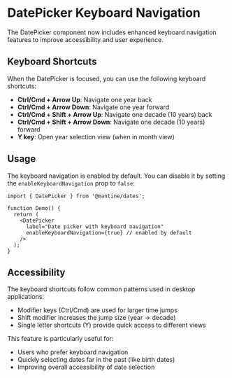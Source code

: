 # DatePicker Keyboard Navigation

The DatePicker component now includes enhanced keyboard navigation features to improve accessibility and user experience.

## Keyboard Shortcuts

When the DatePicker is focused, you can use the following keyboard shortcuts:

- **Ctrl/Cmd + Arrow Up**: Navigate one year back
- **Ctrl/Cmd + Arrow Down**: Navigate one year forward
- **Ctrl/Cmd + Shift + Arrow Up**: Navigate one decade (10 years) back
- **Ctrl/Cmd + Shift + Arrow Down**: Navigate one decade (10 years) forward
- **Y key**: Open year selection view (when in month view)

## Usage

The keyboard navigation is enabled by default. You can disable it by setting the `enableKeyboardNavigation` prop to `false`:

```tsx
import { DatePicker } from '@mantine/dates';

function Demo() {
  return (
    <DatePicker 
      label="Date picker with keyboard navigation"
      enableKeyboardNavigation={true} // enabled by default
    />
  );
}
```

## Accessibility

The keyboard shortcuts follow common patterns used in desktop applications:
- Modifier keys (Ctrl/Cmd) are used for larger time jumps
- Shift modifier increases the jump size (year → decade)
- Single letter shortcuts (Y) provide quick access to different views

This feature is particularly useful for:
- Users who prefer keyboard navigation
- Quickly selecting dates far in the past (like birth dates)
- Improving overall accessibility of date selection